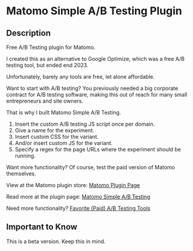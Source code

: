 # Matomo Simple A/B Testing Plugin

## Description

Free A/B Testing plugin for Matomo.

I created this as an alternative to Google Optimize, which was a free A/B testing tool, but ended end 2023.

Unfortunately, barely any tools are free, let alone affordable.

Want to start with A/B testing? You previously needed a big corporate contract for A/B testing software, making this out of reach for many small entrepreneurs and site owners.

That is why I built Matomo Simple A/B Testing.

1. Insert the custom A/B testing JS script once per domain.
2. Give a name for the experiment.
3. Insert custom CSS for the variant.
4. And/or insert custom JS for the variant.
5. Specify a regex for the page URLs where the experiment should be running.

Want more functionality? Of course, test the paid version of Matomo themselves.

View at the Matomo plugin store:
[Matomo Plugin Page](https://plugins.matomo.org/SimpleABTesting)

Read more at the plugin page:
[Matomo Simple A/B Testing](https://www.nofrillsplugins.com/matomo-simple-ab-testing)

Need more functionality?
[Favorite (Paid) A/B Testing Tools](https://www.nofrillsplugins.com/blog/favorite-ab-testing-tools)

## Important to Know

This is a beta version. Keep this in mind.
